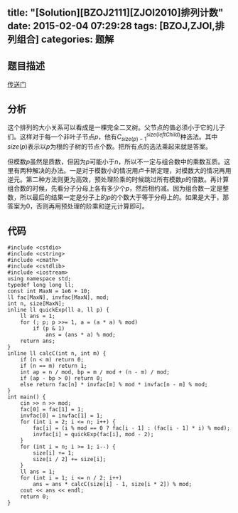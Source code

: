 title: "[Solution][BZOJ2111][ZJOI2010]排列计数"
date: 2015-02-04 07:29:28
tags: [BZOJ,ZJOI,排列组合]
categories: 题解
---
<!--more-->
## 题目描述
[传送门](http://www.lydsy.com/JudgeOnline/problem.php?id=2111)

## 分析
这个排列的大小关系可以看成是一棵完全二叉树。父节点的值必须小于它的儿子们。这样对于每一个非叶子节点$p$，他有$C_{size(p)-1}^{size(leftChild)}$种选法。其中$size(p)$表示以$p$为根的子树的节点个数。把所有点的选法乘起来就是答案。

但模数$p$虽然是质数，但因为$p$可能小于$n$，所以不一定与组合数中的乘数互质。这里有两种解决的办法。一是对于模数小的情况用卢卡斯定理，对模数大的情况再用逆元。第二种方法则更为高效，预处理阶乘的时候跳过所有模数$p$的倍数。再计算组合数的时候，先看分子分母上各有多少个$p$，然后相约减。因为组合数一定是整数，所以最后的结果一定是分子上的$p$的个数大于等于分母上的。如果是大于，那答案为$0$，否则再用预处理的阶乘和逆元计算即可。

## 代码
```
#include <cstdio>
#include <cstring>
#include <cmath>
#include <cstdlib>
#include <iostream>
using namespace std;
typedef long long ll;
const int MaxN = 1e6 + 10;
ll fac[MaxN], invfac[MaxN], mod;
int n, size[MaxN];
inline ll quickExp(ll a, ll p) {
    ll ans = 1;
    for (; p; p >>= 1, a = (a * a) % mod)
        if (p & 1)
            ans = (ans * a) % mod;
    return ans;
}
inline ll calcC(int n, int m) {
    if (n < m) return 0;
    if (n == m) return 1;
    int ap = n / mod, bp = m / mod + (n - m) / mod;
    if (ap - bp > 0) return 0;
    else return fac[n] * invfac[m] % mod * invfac[n - m] % mod;
}
int main() {
    cin >> n >> mod;
    fac[0] = fac[1] = 1;
    invfac[0] = invfac[1] = 1;
    for (int i = 2; i <= n; i++) {
        fac[i] = (i % mod == 0 ? fac[i - 1] : (fac[i - 1] * i) % mod);
        invfac[i] = quickExp(fac[i], mod - 2);
    }
    for (int i = n; i >= 1; i--) {
        size[i] += 1;
        size[i / 2] += size[i];
    }
    ll ans = 1;
    for (int i = 1; i <= n / 2; i++)
        ans = ans * calcC(size[i] - 1, size[i * 2]) % mod;
    cout << ans << endl;
    return 0;
}
```